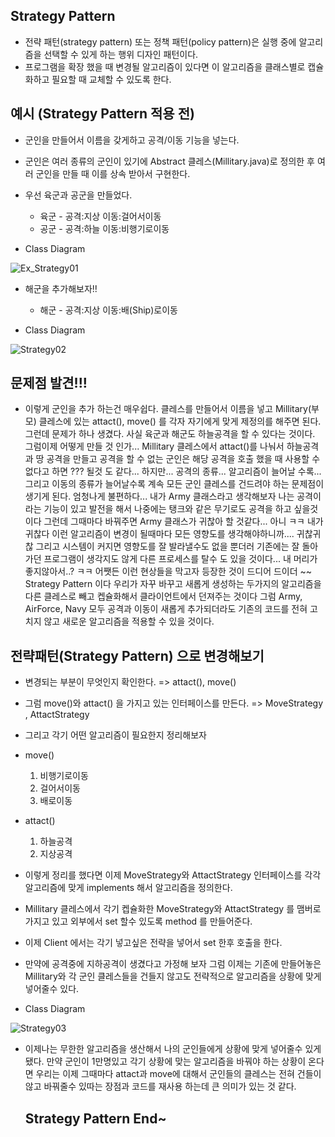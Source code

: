 ## Strategy Pattern

- 전략 패턴(strategy pattern) 또는 정책 패턴(policy pattern)은 실행 중에 알고리즘을 선택할 수 있게 하는 행위 디자인 패턴이다.
- 프로그램을 확장 했을 때 변경될 알고리즘이 있다면 이 알고리즘을 클래스별로 캡슐화하고 필요할 때 교체할 수 있도록 한다.

## 예시 (Strategy Pattern 적용 전)

- 군인을 만들어서 이름을 갖게하고 공격/이동 기능을 넣는다.
- 군인은 여러 종류의 군인이 있기에 Abstract 클레스(Millitary.java)로 정의한 후 여러 군인을 만들 때 이를 상속 받아서 구현한다.
- 우선 육군과 공군을 만들었다.
  - 육군 - 공격:지상  이동:걸어서이동    
  - 공군 - 공격:하늘  이동:비행기로이동    

- Class Diagram

![Ex_Strategy01](https://user-images.githubusercontent.com/31425312/59021442-c4c8cd00-8886-11e9-811b-e2395937ac67.PNG)

- 해군을 추가해보자!!
  - 해군 - 공격:지상  이동:배(Ship)로이동

- Class Diagram

![Strategy02](https://user-images.githubusercontent.com/31425312/59023090-fee79e00-8889-11e9-98c6-22790021ba2e.PNG)

## 문제점 발견!!!
- 이렇게 군인을 추가 하는건 매우쉽다. 클레스를 만들어서 이름을 넣고 Millitary(부모) 클레스에 있는 attact(), move() 를 각자 자기에게 맞게 제정의를 해주면 된다.
  그런데 문제가 하나 생겼다. 사실 육군과 해군도 하늘공격을 할 수 있다는 것이다.   그럼이제 어떻게 만들 것 인가... Millitary 클레스에서 attact()를 나눠서 하늘공격과
  땅 공격을 만들고 공격을 할 수 없는 군인은 해당 공격을 호출 했을 때 사용할 수 없다고 하면 ??? 될것 도 같다... 하지만... 공격의 종류... 알고리즘이 늘어날 수록...
  그리고 이동의 종류가 늘어날수록 계속 모든 군인 클레스를 건드려야 하는 문제점이 생기게 된다.  엄청나게 불편하다...
  내가 Army 클래스라고 생각해보자 나는 공격이라는 기능이 있고 발전을 해서 나중에는 탱크와 같은 무기로도 공격을 하고 싶을것이다 그런데 그때마다 바꿔주면
  Army 클래스가 귀찮아 할 것같다... 아니 ㅋㅋ 내가 귀찮다 이런 알고리즘이 변경이 될때마다 모든 영향도를 생각해야하니까.... 귀찮귀찮 그리고 시스템이 커지면
  영향도를 잘 발라낼수도 없을 뿐더러 기존에는 잘 돌아가던 프로그램이 생각지도 않게 다른 프로세스를 탈수 도 있을 것이다... 내 머리가 좋지않아서..? ㅋㅋ
  어쨋든 이런 현상들을 막고자 등장한 것이 드디어 드이더 ~~ Strategy Pattern 이다 우리가 자꾸 바꾸고 새롭게 생성하는 두가지의 알고리즘을 다른 클레스로
  빼고 켑슐화해서 클라이언트에서 던져주는 것이다  그럼 Army, AirForce, Navy 모두 공격과 이동이 새롭게 추가되더라도 기존의 코드를 전혀 고치지 않고
  새로운 알고리즘을 적용할 수 있을 것이다.

## 전략패턴(Strategy Pattern) 으로 변경해보기
- 변경되는 부분이 무엇인지 확인한다. => attact(), move()
- 그럼 move()와 attact() 을 가지고 있는 인터페이스를 만든다. => MoveStrategy , AttactStrategy  
- 그리고 각기 어떤 알고리즘이 필요한지 정리해보자
- move()
  1. 비행기로이동
  2. 걸어서이동
  3. 배로이동  
- attact()
  1. 하늘공격
  2. 지상공격

- 이렇게 정리를 했다면 이제 MoveStrategy와 AttactStrategy 인터페이스를 각각 알고리즘에 맞게 implements 해서 알고리즘을 정의한다.   
- Millitary 클레스에서 각기 켑슐화한  MoveStrategy와 AttactStrategy 를 맴버로 가지고 있고 외부에서 set 할수 있도록 method 를 만들어준다.
- 이제 Client 에서는 각기 넣고싶은 전략을 넣어서 set 한후 호출을 한다.

- 만약에 공격중에 지하공격이 생겼다고 가정해 보자  그럼 이제는 기존에 만들어놓은 Millitary와 각 군인 클레스들을 건들지 않고도 전략적으로 알고리즘을 상황에 맞게
  넣어줄수 있다.


- Class Diagram

![Strategy03](https://user-images.githubusercontent.com/31425312/59030824-095f6300-889d-11e9-97da-db6d31c30e06.PNG)


- 이제나는 무한한 알고리즘을 생산해서 나의 군인들에게 상황에 맞게 넣어줄수 있게 됐다.
  만약 군인이 1만명있고 각기 상황에 맞는 알고리즘을 바꿔야 하는 상황이 온다면 우리는 이제
  그때마다 attact과 move에 대해서 군인들의 클레스는 전혀 건들이 않고 바꿔줄수 있따는 장점과
  코드를 재사용 하는데 큰 의미가 있는 것 같다.

  ## Strategy Pattern End~
